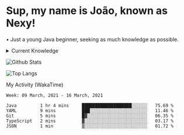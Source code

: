 <h1>Sup, my name is João, known as Nexy!</h1>
<p>• Just a young Java beginner, seeking as much knowledge as possible.</p>

<details>
  <summary>Current Knowledge</summary>
  <br>
  <p align="center">Most used Languages</p>
  <p align="center">
    <img alt="Java" src="https://img.shields.io/badge/java-%23ED8B00.svg?&style=for-the-badge&logo=java&logoColor=white"/>
    <img alt="TypeScript" src="https://img.shields.io/badge/typescript%20-%23007ACC.svg?&style=for-the-badge&logo=typescript&logoColor=white"/>
    <img alt="JavaScript" src="https://img.shields.io/badge/javascript%20-%23323330.svg?&style=for-the-badge&logo=javascript&logoColor=%23F7DF1E"/>
    <img alt="NodeJS" src="https://img.shields.io/badge/node.js%20-%2343853D.svg?&style=for-the-badge&logo=node.js&logoColor=white"/>
    <img alt="HTML5" src="https://img.shields.io/badge/html5%20-%23E34F26.svg?&style=for-the-badge&logo=html5&logoColor=white"/>
    <img alt="CSS3" src="https://img.shields.io/badge/css3%20-%231572B6.svg?&style=for-the-badge&logo=css3&logoColor=white"/>
  </p>
</details>

![Github Stats](https://github-readme-stats.vercel.app/api?username=nexxyy&show_icons=true&theme=onedark&hide_title=true)

![Top Langs](https://github-readme-stats.vercel.app/api/top-langs/?username=nexxyy&theme=onedark)

My Activity (WakaTime)
<!--START_SECTION:waka-->
```text
Week: 09 March, 2021 - 16 March, 2021

Java         1 hr 4 mins     ███████████████████░░░░░░   75.69 % 
YAML         9 mins          ███░░░░░░░░░░░░░░░░░░░░░░   11.46 % 
Git          5 mins          █▓░░░░░░░░░░░░░░░░░░░░░░░   06.35 % 
TypeScript   2 mins          ▓░░░░░░░░░░░░░░░░░░░░░░░░   03.17 % 
JSON         1 min           ▒░░░░░░░░░░░░░░░░░░░░░░░░   01.72 % 
```
<!--END_SECTION:waka-->
